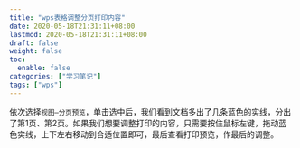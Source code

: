 ```yaml
---
title: "wps表格调整分页打印内容"
date: 2020-05-18T21:31:11+08:00
lastmod: 2020-05-18T21:31:11+08:00
draft: false
weight: false
toc:
  enable: false
categories: ["学习笔记"]
tags: ["wps"] 
---
```


依次选择`视图—分页预览`，单击选中后，我们看到文档多出了几条蓝色的实线，分出了第1页、第2页。如果我们想要调整打印的内容，只需要按住鼠标左键，拖动蓝色实线，上下左右移动到合适位置即可，最后查看打印预览，作最后的调整。